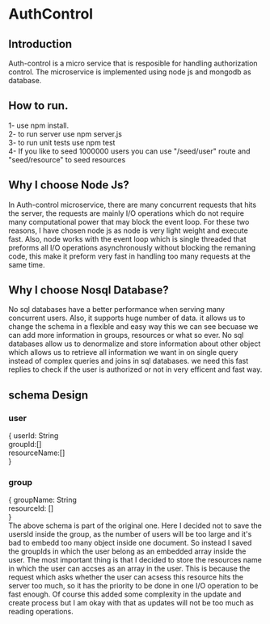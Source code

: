 # AuthControl
## Introduction
  Auth-control is a micro service that is resposible for handling authorization control. The microservice is implemented using node js and mongodb as database.
  
## How to run.
  1- use npm install.<br/>
  2- to run server use npm server.js<br/>
  3- to run unit tests use npm test<br/>
  4- If you like to seed 1000000 users you can use "/seed/user" route  and "seed/resource" to seed resources <br/>
  
 ## Why I choose Node Js?
  In Auth-control microservice, there are many concurrent requests that hits the server, the requests are mainly I/O operations which do not require many computational power that may block the event loop. For these two reasons, I have chosen node js as node is very light weight and execute fast. Also, node works with the event loop which is single threaded that preforms all I/O operations asynchronously without blocking the remaning code, this make it preform very fast in handling too many requests at the same time. 
  
## Why I choose Nosql Database?
No sql databases have a better performance when serving many concurrent users. Also, it supports huge number of data. it allows us to change the schema in a flexible and easy way this we can see becuase we can add more information in groups, resources or what so ever. No sql databases allow us to denormalize and store information about other object which allows us to retrieve all information we want in on single query instead of complex queries and joins in sql databases. we need this fast replies to check if the user is authorized or not in very efficent and fast way.

## schema Design
### user
{ userId: String <br/>
  groupId:[]<br/>
  resourceName:[]<br/>
}<br/>

### group
{ groupName: String <br/>
  resourceId: [] <br/>
}<br/>
The above schema is part of the original one. Here I decided not to save the usersId inside the group, as the number of users will be too large and it's bad to embedd too many object inside one document. So instead I saved the groupIds in which the user belong as an embedded array inside the user. The most important thing is that I decided to store the resources name in which the user can accses as an array in the user. This is because the request which asks whether the user can acsess this resource hits the server too much, so it has the priority to be done in one I/O operation to be fast enough. Of course this added some complexity in the update and create process but I am okay with that as updates will not be too much as reading operations. 
